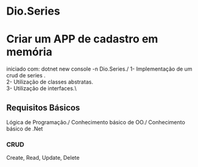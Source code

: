 # Dio.Series
# Criar um APP de cadastro em memória
iniciado com: dotnet new console -n Dio.Series./
1- Implementação de um crud de series .\
2- Utilização de classes abstratas.\
3- Utilização de interfaces.\

## Requisitos Básicos
Lógica de Programação./
Conhecimento básico de OO./
Conhecimento básico de .Net

### CRUD
Create, Read, Update, Delete